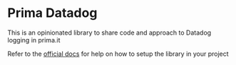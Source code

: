 # Prima Datadog

This is an opinionated library to share code and approach to Datadog logging in prima.it

Refer to the [official docs](https://docs.rs/prima_datadog) for help on how to setup the library in your project
